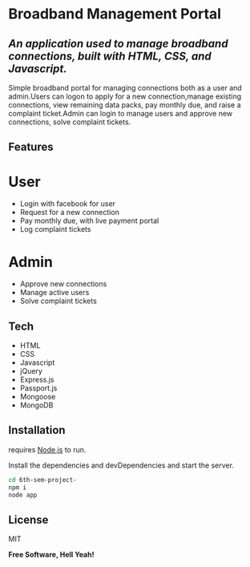 # Broadband Management Portal

## _An application used to manage broadband connections, built with HTML, CSS, and Javascript._
Simple broadband portal for managing connections both as a user
and admin.Users can logon to apply for a new connection,manage
existing connections, view remaining data packs, pay monthly due, and
raise a complaint ticket.Admin can login to manage users and approve
new connections, solve complaint tickets.

## Features

# User

- Login with facebook for user
- Request for a new connection
- Pay monthly due, with live payment portal
- Log complaint tickets

# Admin

- Approve new connections
- Manage active users
- Solve complaint tickets

## Tech

- HTML
- CSS
- Javascript 
- jQuery
- Express.js
- Passport.js
- Mongoose
- MongoDB

## Installation

requires [Node.js](https://nodejs.org/) to run.

Install the dependencies and devDependencies and start the server.

```sh
cd 6th-sem-project-
npm i
node app
```

## License

MIT

**Free Software, Hell Yeah!**

